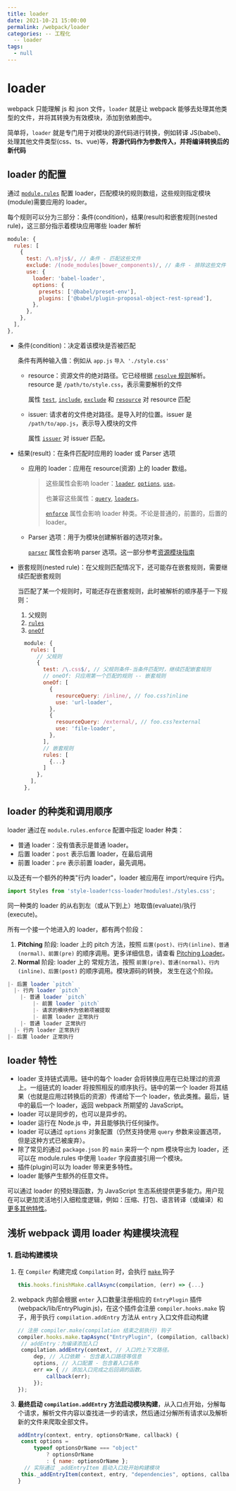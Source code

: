 ```yaml
---
title: loader
date: 2021-10-21 15:00:00
permalink: /webpack/loader
categories: -- 工程化
  -- loader
tags:
  - null
---
```


# loader

webpack 只能理解 js 和 json 文件，`loader` 就是让 webpack 能够去处理其他类型的文件，并将其转换为有效模块，添加到依赖图中。

简单将，`loader` 就是专门用于对模块的源代码进行转换，例如转译 JS(babel)、处理其他文件类型(css、ts、vue)等，**将源代码作为参数传入，并将编译转换后的新代码**

## loader 的配置

通过 [`module.rules`](https://webpack.docschina.org/configuration/module/) 配置 loader，匹配模块的规则数组，这些规则指定模块(module)需要应用的 loader。

每个规则可以分为三部分：条件(condition)，结果(result)和嵌套规则(nested rule)，这三部分指示着模块应用哪些 loader 解析

```js
module: {
  rules: [
    {
      test: /\.m?js$/, // 条件 - 匹配这些文件
      exclude: /(node_modules|bower_components)/, // 条件 - 排除这些文件
      use: {
        loader: 'babel-loader',
        options: {
          presets: ['@babel/preset-env'],
          plugins: ['@babel/plugin-proposal-object-rest-spread'],
        },
      },
    },
  ],
},
```

* 条件(condition)：决定着该模块是否被匹配

  条件有两种输入值：例如从 `app.js` `导入 './style.css'`

  * resource：资源文件的绝对路径。它已经根据 [`resolve` 规则](https://webpack.docschina.org/configuration/resolve)解析。resource 是 `/path/to/style.css`，表示需要解析的文件

    属性 [`test`](https://webpack.docschina.org/configuration/module/#rule-test), [`include`](https://webpack.docschina.org/configuration/module/#rule-include), [`exclude`](https://webpack.docschina.org/configuration/module/#rule-exclude) 和 [`resource`](https://webpack.docschina.org/configuration/module/#rule-resource) 对 resource 匹配

  * issuer: 请求者的文件绝对路径。是导入时的位置。issuer 是 `/path/to/app.js`，表示导入模块的文件

    属性 [`issuer`](https://webpack.docschina.org/configuration/module/#rule-issuer) 对 issuer 匹配。

* 结果(result)：在条件匹配时应用的 loader 或 Parser 选项

  * 应用的 loader：应用在 resource(资源) 上的 loader 数组。

    > 这些属性会影响 loader：[`loader`](https://webpack.docschina.org/configuration/module/#rule-loader), [`options`](https://webpack.docschina.org/configuration/module/#rule-options-rule-query), [`use`](https://webpack.docschina.org/configuration/module/#rule-use)。
    >
    > 也兼容这些属性：[`query`](https://webpack.docschina.org/configuration/module/#rule-options-rule-query), [`loaders`](https://webpack.docschina.org/configuration/module/#rule-loaders)。
    >
    > [`enforce`](https://webpack.docschina.org/configuration/module/#rule-enforce) 属性会影响 loader 种类。不论是普通的，前置的，后置的 loader。

  * Parser 选项：用于为模块创建解析器的选项对象。

    [`parser`](https://webpack.docschina.org/configuration/module/#rule-parser) 属性会影响 parser 选项。这一部分参考[资源模块指南](https://webpack.docschina.org/guides/asset-modules/) 

* 嵌套规则(nested rule)：在父规则匹配情况下，还可能存在嵌套规则，需要继续匹配嵌套规则

  当匹配了某一个规则时，可能还存在嵌套规则，此时被解析的顺序基于一下规则：

  1. 父规则
  2. [`rules`](https://webpack.docschina.org/configuration/module/#rulerules)
  3. [`oneOf`](https://webpack.docschina.org/configuration/module/#ruleoneof)

  ```js
    module: {
      rules: [
        // 父规则
        {
          test: /\.css$/, // 父规则条件-当条件匹配时，继续匹配嵌套规则
          // oneOf: 只应用第一个匹配的规则 -- 嵌套规则
          oneOf: [
            {
              resourceQuery: /inline/, // foo.css?inline 
              use: 'url-loader',
            },
            {
              resourceQuery: /external/, // foo.css?external
              use: 'file-loader',
            },
          ],
          // 嵌套规则  
          rules: [
            {...}
          ]
        },
      ],
    },
  ```

  

## loader 的种类和调用顺序

loader 通过在 `module.rules.enforce` 配置中指定 loader 种类：

* 普通 loader：没有值表示是普通 loader。
* 后置 loader：`post` 表示后置 loader，在最后调用
* 前置 loader：`pre` 表示前置 loader，最先调用。

以及还有一个额外的种类"行内 loader"，loader 被应用在 import/require 行内。

```js
import Styles from 'style-loader!css-loader?modules!./styles.css';
```

同一种类的 loader 的从右到左（或从下到上）地取值(evaluate)/执行(execute)。

所有一个接一个地进入的 loader，都有两个阶段：

1. **Pitching** 阶段: loader 上的 pitch 方法，按照 `后置(post)、行内(inline)、普通(normal)、前置(pre)` 的顺序调用。更多详细信息，请查看 [Pitching Loader](https://webpack.docschina.org/api/loaders/#pitching-loader)。
2. **Normal** 阶段: loader 上的 常规方法，按照 `前置(pre)、普通(normal)、行内(inline)、后置(post)` 的顺序调用。模块源码的转换， 发生在这个阶段。

```js
|- 后置 loader `pitch`
  |- 行内 loader `pitch`
    |- 普通 loader `pitch`
    	|- 前置 loader `pitch`
      	|- 请求的模块作为依赖项被提取
    	|- 前置 loader 正常执行
    |- 普通 loader 正常执行
  |- 行内 loader 正常执行
|- 后置 loader 正常执行
```

## loader 特性

- loader 支持链式调用。链中的每个 loader 会将转换应用在已处理过的资源上。一组链式的 loader 将按照相反的顺序执行。链中的第一个 loader 将其结果（也就是应用过转换后的资源）传递给下一个 loader，依此类推。最后，链中的最后一个 loader，返回 webpack 所期望的 JavaScript。
- loader 可以是同步的，也可以是异步的。
- loader 运行在 Node.js 中，并且能够执行任何操作。
- loader 可以通过 `options` 对象配置（仍然支持使用 `query` 参数来设置选项，但是这种方式已被废弃）。
- 除了常见的通过 `package.json` 的 `main` 来将一个 npm 模块导出为 loader，还可以在 module.rules 中使用 `loader` 字段直接引用一个模块。
- 插件(plugin)可以为 loader 带来更多特性。
- loader 能够产生额外的任意文件。

可以通过 loader 的预处理函数，为 JavaScript 生态系统提供更多能力。用户现在可以更加灵活地引入细粒度逻辑，例如：压缩、打包、语言转译（或编译）和 [更多其他特性](https://webpack.docschina.org/loaders)。

## 浅析 webpack 调用 loader 构建模块流程

### 1. 启动构建模块

1. 在 `Compiler` 构建完成 `Compilation` 时，会执行 [`make` ](https://webpack.docschina.org/api/compiler-hooks/#make)钩子

   ```js
   this.hooks.finishMake.callAsync(compilation, (err) => {...}
   ```

2. webpack 内部会根据 `enter` 入口数量注册相应的 `EntryPlugin` 插件(webpack/lib/EntryPlugin.js)，在这个插件会注册 `compiler.hooks.make` 钩子，用于执行 `compilation.addEntry` 方法从 `entry` 入口文件启动构建

   ```js
   // 注册 compiler.make(compilation 结束之前执行) 钩子
   compiler.hooks.make.tapAsync("EntryPlugin", (compilation, callback) => {
   	// addEntry：为编译添加入口
   	compilation.addEntry(context, // 入口的上下文路径。
   		dep, // 入口依赖 - 包含着入口路径等信息
   		options, // 入口配置 - 包含着入口名称
   		err => { // 添加入口完成之后回调的函数。
   			callback(err);
   		});
   });
   ```

3. **最终启动 `compilation.addEntry` 方法启动模块构建**，从入口点开始，分解每个请求，解析文件内容以查找进一步的请求，然后通过分解所有请求以及解析新的文件来爬取全部文件。

   ```js
   addEntry(context, entry, optionsOrName, callback) {
   	const options =
   		typeof optionsOrName === "object"
   			? optionsOrName
   			: { name: optionsOrName };
     // 实际通过 _addEntryItem 启动入口处开始构建模块
   	this._addEntryItem(context, entry, "dependencies", options, callback);
   }
   ```

   
